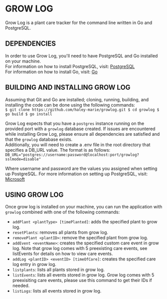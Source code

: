 # GROW LOG
Grow Log is a plant care tracker for the command line written in Go and PostgreSQL.  

## DEPENDENCIES
In order to use Grow Log, you'll need to have PostgreSQL and Go installed on your machine.  
For information on how to install PostgreSQL, visit: [PostgreSQL](https://www.postgresql.org/download/)  
For information on how to install Go, visit: [Go](https://go.dev/doc/install)  

## BUILDING AND INSTALLING GROW LOG
Assuming that Git and Go are installed; cloning, running, building, and installing the code can be done using the following commands:  
    `$ git clone https://github.com/haley-marie/growlog.git
     $ cd growlog
     $ go build
     $ go install`  

Grow Log expects that you have a `postgres` instance running on the provided port with a `growlog` database created. If issues are encountered while installing Grow Log, please ensure all dependencies are satisfied and that the `growlog` database exists.  
Additionally, you will need to create a .env file in the root directory that specifies a DB_URL value. The format is as follows:  
    `DB_URL="postgres://username:password@localhost:port/growlog?sslmode=disable"`  

Where username and password are the values you assigned when setting up PostgreSQL. For more information on setting up PostgreSQL, visit: [Microsoft](https://learn.microsoft.com/en-us/windows/wsl/tutorials/wsl-database#install-postgresql)  

## USING GROW LOG
Once grow log is installed on your machine, you can run the application with `growlog` combined with one of the following commands:  
- `addPlant <plantType> [timePlanted]`: adds the specified plant to grow log.  
- `resetPlants`: removes all plants from grow log.  
- `removePlant <plantID>`: remove the specified plant from grow log.  
- `addEvent <eventName>`: creates the specified custom care event in grow log. Note that grow log comes with 5 preexisting care events, see listEvents for details on how to view care events.  
- `addLog <plantID> <eventID> [timeOfCare]`: creates the specified care log entry in grow log.  
- `listplants`: lists all plants stored in grow log.  
- `listEvents`: lists all events stored in grow log. Grow log comes with 5 preexisiting care events, please use this command to get their IDs if needed.  
- `listLogs`: lists all events stored in grow log.  

